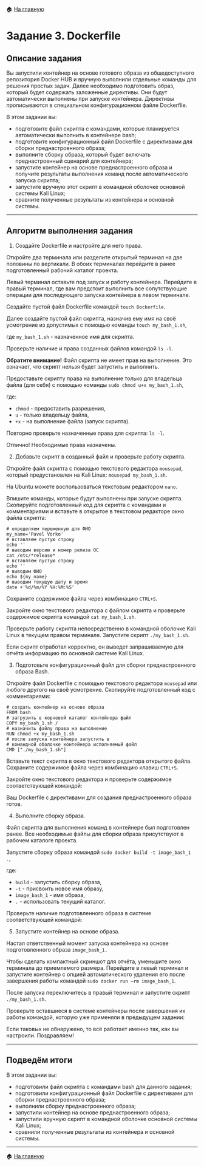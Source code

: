 :house: [На главную](https://github.com/netology-code/ibdev-homeworks/tree/master/01_docker_new)

# Задание 3. Dockerfile

## Описание задания

Вы запустили контейнер на основе готового образа из общедоступного репозитория Docker HUB и вручную выполнили отдельные команды для решения простых задач. Далее необходимо подготовить образ, который будет содержать заложенные директивы. Они будут автоматически выполнены при запуске контейнера. Директивы прописываются в специальном конфигурационном файле Dockerfile.

В этом задании вы:
- подготовите файл скрипта с командами, которые планируется автоматически выполнить в контейнере bash;
- подготовите конфигурационный файл Dockerfile с директивами для сборки преднастроенного образа;
- выполните сборку образа, который будет включать преднастроенный сценарий для контейнера;
- запустите контейнер на основе преднастроенного образа и получите результаты выполнения команд после автоматического запуска скрипта;
- запустите вручную этот скрипт в командной оболочке основной системы Kali Linux;
- сравните полученные результаты из контейнера и основной системы.

-----

## Алгоритм выполнения задания

1. Создайте Dockerfile и настройте для него права.

Откройте два терминала или разделите открытый терминал на две половины по вертикали. В обоих терминалах перейдите в ранее подготовленный рабочий каталог проекта. 

Левый терминал оставьте под запуск и работу контейнера. Перейдите в правый терминал, где вам предстоит выполнить все сопутствующие операции для последующего  запуска контейнера в левом терминале.

Создайте пустой файл Dockerfile командой
`touch Dockerfile`.

Далее создайте пустой файл скрипта, назначив ему имя на своё усмотрение из допустимых с помощью команды
`touch my_bash_1.sh`,

где `my_bash_1.sh` - назначенное имя для скрипта.

Проверьте наличие и права созданных файлов командой
`ls -l`.

**Обратите внимание!** Файл скрипта не имеет прав на выполнение. Это означает, что скрипт нельзя будет запустить и выполнить. 

Предоставьте скрипту права на выполнение только для владельца файла (для себя) с помощью команды
`sudo chmod u+x my_bash_1.sh`,

где:
- `chmod` - предоставить разрешения,
- `u` - только владельцу файла,
- `+x` - на выполнение файла (запуск скрипта).

Повторно проверьте назначенные права для скрипта: 
`ls -l`.

Отлично! Необходимые права назначены.

2. Добавьте скрипт в созданный файл и проверьте работу скрипта.

Откройте файл скрипта с помощью текстового редактора `mousepad`, который предустановлен на Kali Linux:
`mousepad my_bash_1.sh`.

На Ubuntu можете воспользоваться текстовым редактором `nano`.

Впишите команды, которые будут выполнены при запуске скрипта. Скопируйте подготовленный код для скрипта с командами и комментариями и вставьте в открытое в текстовом редакторе окно файла скрипта:

```
# определяем переменную для ФИО
my_name='Pavel Vorko'
# вставляем пустую строку
echo ''
# выводим версию и номер релиза ОС
cat /etc/*release*
# вставляем пустую строку
echo ''
# выводим ФИО
echo ${my_name}
# выводим текущую дату и время
date +'%d/%m/%Y %H:%M:%S'
```

Сохраните содержимое файла через комбинацию
`CTRL+S`.

Закройте окно текстового редактора с файлом скрипта и проверьте содержимое скрипта командой
`cat my_bash_1.sh`.

Проверьте работу скрипта непосредственно в командной оболочке Kali Linux в текущем правом терминале. Запустите скрипт 
`./my_bash_1.sh`.

Если скрипт отработал корректно, он выведет запрашиваемую для отчёта информацию по основной системе Kali Linux.

3. Подготовьте конфигурационный файл для сборки преднастроенного образа Bash.

Откройте файл Dockerfile с помощью текстового редактора `mousepad` или любого другого на своё усмотрение. Скопируйте подготовленный код c комментариями:

```
# создать контейнер на основе образа
FROM bash
# загрузить в корневой каталог контейнера файл
COPY my_bash_1.sh /
# назначить файлу права на выполнение
RUN chmod +x my_bash_1.sh
# после запуска контейнера запустить в
# командной оболочке контейнера исполняемый файл
CMD ["./my_bash_1.sh"]
```

Вставьте текст скрипта в окно текстового редактора открытого файла. Сохраните содержимое файла через комбинацию клавиш `CTRL+S`.

Закройте окно текстового редактора и проверьте содержимое соответствующей командой:

Ваш Dockerfile с директивами для создания преднастроенного образа готов.

4. Выполните сборку образа.

Файл скрипта для выполнения команд в контейнере был подготовлен ранее. Все необходимые файлы для сборки образа присутствуют в рабочем каталоге проекта.

Запустите сборку образа командой
`sudo docker build -t image_bash_1 .`,

где:
- `build` - запустить сборку образа,
- `-t` - присвоить новое имя образу,
- `image_bash_1` - имя образа,
- `.` - использовать текущий каталог.

Проверьте наличие подготовленного образа в системе соответствующей командой:

5. Запустите контейнер на основе образа.

Настал ответственный момент запуска контейнера на основе подготовленного образа `image_bash_1.`

Чтобы сделать компактный скриншот для отчёта, уменьшите окно терминала до приемлемого размера. Перейдите в левый терминал и запустите контейнер с опцией автоматического удаления его после завершения работы командой
`sudo docker run –rm image_bash_1`.

После запуска переключитесь в правый терминал и запустите скрипт
`./my_bash_1.sh`.

Проверьте оставшиеся в системе контейнеры после завершения их работы командой, которую уже применяли в предыдущем задании:

Если таковых не обнаружено, то всё работает именно так, как вы настроили. Поздравляем!

-----

## Подведём итоги

В этом задании вы:

- подготовили файл скрипта с командами bash для данного задания;
- подготовили конфигурационный файл Dockerfile с директивами для сборки преднастроенного образа;
- выполнили сборку преднастроенного образа;
- запустили контейнер на основе преднастроенного образа;
- запустили вручную скрипт в командной оболочке основной системы Kali Linux;
- сравнили полученные результаты из контейнера и основной системы.

-----

:house: [На главную](https://github.com/netology-code/ibdev-homeworks/tree/master/01_docker_new)
